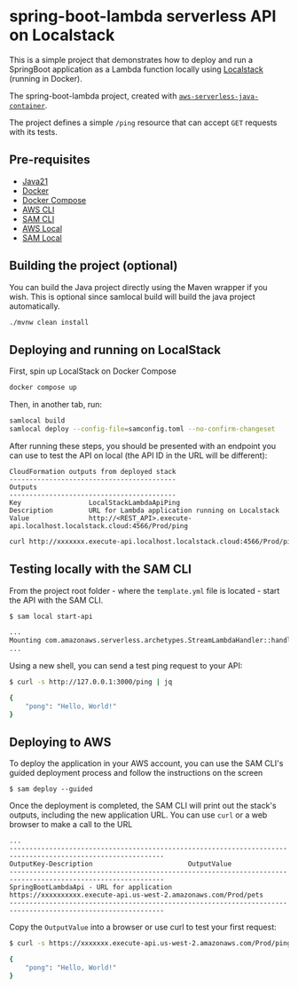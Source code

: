 # spring-boot-lambda serverless API on Localstack

This is a simple project that demonstrates how to deploy and run a SpringBoot application as a Lambda function locally using [Localstack](https://www.localstack.cloud/) (running in Docker).

The spring-boot-lambda project, created with [`aws-serverless-java-container`](https://github.com/aws/serverless-java-container).

The project defines a simple `/ping` resource that can accept `GET` requests with its tests.


## Pre-requisites
* [Java21](https://openjdk.org/projects/jdk/21/)
* [Docker](https://docs.docker.com/get-started/get-docker/)
* [Docker Compose](https://docs.docker.com/compose/)
* [AWS CLI](https://aws.amazon.com/cli/)
* [SAM CLI](https://github.com/awslabs/aws-sam-cli)
* [AWS Local](https://github.com/localstack/awscli-local)
* [SAM Local](https://github.com/localstack/aws-sam-cli-local)


## Building the project (optional)
You can build the Java project directly using the Maven wrapper if you wish. This is optional since samlocal build will build the java project automatically. 
```bash
./mvnw clean install
```

## Deploying and running on LocalStack
First, spin up LocalStack on Docker Compose
```bash
docker compose up
```
Then, in another tab, run: 
```bash
samlocal build
samlocal deploy --config-file=samconfig.toml --no-confirm-changeset
```
After running these steps, you should be presented with an endpoint you can use to test the API on local (the API ID in the URL will be different): 
```
CloudFormation outputs from deployed stack
------------------------------------------
Outputs                                                                                                              
------------------------------------------
Key                 LocalStackLambdaApiPing                                                                          
Description         URL for Lambda application running on Localstack                                                 
Value               http://<REST_API>.execute-api.localhost.localstack.cloud:4566/Prod/ping  
```

```bash
curl http://xxxxxxx.execute-api.localhost.localstack.cloud:4566/Prod/ping | jq
```


## Testing locally with the SAM CLI

From the project root folder - where the `template.yml` file is located - start the API with the SAM CLI.

```bash
$ sam local start-api

...
Mounting com.amazonaws.serverless.archetypes.StreamLambdaHandler::handleRequest (java11) at http://127.0.0.1:3000/{proxy+} [OPTIONS GET HEAD POST PUT DELETE PATCH]
...
```

Using a new shell, you can send a test ping request to your API:

```bash
$ curl -s http://127.0.0.1:3000/ping | jq

{
    "pong": "Hello, World!"
}
``` 

## Deploying to AWS
To deploy the application in your AWS account, you can use the SAM CLI's guided deployment process and follow the instructions on the screen

```
$ sam deploy --guided
```

Once the deployment is completed, the SAM CLI will print out the stack's outputs, including the new application URL. You can use `curl` or a web browser to make a call to the URL

```
...
-------------------------------------------------------------------------------------------------------------
OutputKey-Description                        OutputValue
-------------------------------------------------------------------------------------------------------------
SpringBootLambdaApi - URL for application            https://xxxxxxxxxx.execute-api.us-west-2.amazonaws.com/Prod/pets
-------------------------------------------------------------------------------------------------------------
```

Copy the `OutputValue` into a browser or use curl to test your first request:

```bash
$ curl -s https://xxxxxxx.execute-api.us-west-2.amazonaws.com/Prod/ping | jq

{
    "pong": "Hello, World!"
}
```
